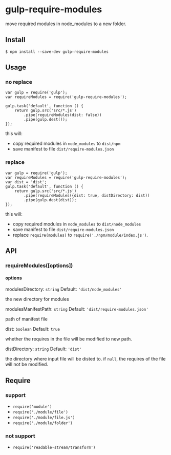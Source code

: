 # gulp-require-modules

move required modules in node_modules to a new folder.

## Install

```
$ npm install --save-dev gulp-require-modules
```

## Usage

### no replace

```
var gulp = require('gulp');
var requireModules = require('gulp-require-modules');

gulp.task('default', function () {
    return gulp.src('src/*.js')
        .pipe(requireModules(dist: false))
        .pipe(gulp.dest());
});
```

this will:

* copy required modules in `node_modules` to `dist/npm`
* save manifest to file `dist/require-modules.json`

### replace

```
var gulp = require('gulp');
var requireModules = require('gulp-require-modules');
var dist = 'dist';
gulp.task('default', function () {
    return gulp.src('src/*.js')
        .pipe(requireModules({dist: true, distDirectory: dist))
        .pipe(gulp.dest(dist));
});
```

this will:

* copy required modules in `node_modules` to `dist/node_modules`
* save manifest to file `dist/require-modules.json`
* replace `require(modules)` to `require('./npm/module/index.js')`.

## API

### requireModules([options])

#### options

modulesDirectory: `string` Default: `'dist/node_modules'`

the new directory for modules

modulesManifestPath: `string` Default: `'dist/require-modules.json'`

path of manifest file

dist: `boolean` Default: `true`

whether the requires in the file will be modified to new path.

distDirectory: `string` Default: `'dist'`

the directory where input file will be disted to. if `null`, the requires of the file will not be modified.

## Require

### support

* `require('module')`
* `require('./module/file')`
* `require('./module/file.js')`
* `require('./module/folder')`

### not support

* `require('readable-stream/transform')`

